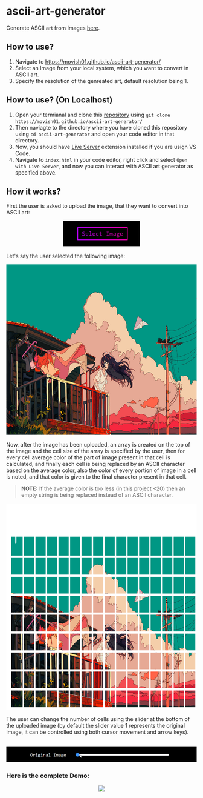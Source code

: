 # ascii-art-generator
Generate ASCII art from Images [here](https://movish01.github.io/ascii-art-generator/).

## How to use?
1) Navigate to https://movish01.github.io/ascii-art-generator/
2) Select an Image from your local system, which you want to convert in ASCII art. 
3) Specify the resolution of the genreated art, default resolution being 1.

## How to use? (On Localhost)
1) Open your termianal and clone this [repository](https://github.com/movish01/ascii-art-generator) using ```git clone https://movish01.github.io/ascii-art-generator/```
2) Then naviagte to the directory where you have cloned this repository using ```cd ascii-art-generator``` and open your code editor in that directory.
3) Now, you should have [Live Server](https://marketplace.visualstudio.com/items?itemName=ritwickdey.LiveServer) extension installed if you are usign VS Code.
4) Navigate to `index.html` in your code editor, right click and select `Open with Live Server`, and now you can interact with ASCII art generator as specified above.

## How it works?
First the user is asked to upload the image, that they want to convert into ASCII art: <br />
<p align="center">
  <img src="/assets/select-image-button.png" width = "204.67" height = "66.67">
</p>

Let's say the user selected the following image: <br />
<p align="center">
   <img src = "assets/image.jpg" widht="800" height="450">
</p>

Now, after the image has been uploaded, an array is created on the top of the image and the cell size of the array is specified by the user, then for every cell average color of the part of image present in that cell is calculated, and finally each cell is being replaced by an ASCII character based on the average color, also the color of every portion of image in a cell is noted, and that color is given to the final character present in that cell.
> **NOTE:** If the average color is too less (in this project <20) then an empty string is being replaced instead of an ASCII character. 
<p align="center">
   <img src = "assets/image-grid.png" widht="827" height="544">
</p>
The user can change the number of cells using the slider at the bottom of the uploaded image (by default the slider value 1 represents the original image, it can be controlled using both cursor movement and arrow keys). <br /> <br />
<p align="center">
   <img src = "assets/resolution-slider.gif" width = "700">
</p>

### Here is the complete Demo:
<p align="center">
   <img src = "assets/demo.gif" widht="940" height="427">
</p>
